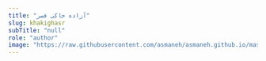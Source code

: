 ```yaml
--- 
title: "آزاده خاکی قصر" 
slug: khakighasr 
subTitle: "null" 
role: "author" 
image: "https://raw.githubusercontent.com/asmaneh/asmaneh.github.io/master/assets/img/authors/khakighasr.jpg" 
--- 
```

